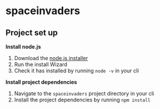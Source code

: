 # spaceinvaders

## Project set up

**Install node.js**

1. Download the [node.js installer](https://nodejs.org/en/download/)
2. Run the install Wizard
3. Check it has installed by running `node -v` in your cli

**Install project dependencies**
1. Navigate to the `spaceinvaders` project directory in your cli
2. Install the project dependencies by running `npm install`
